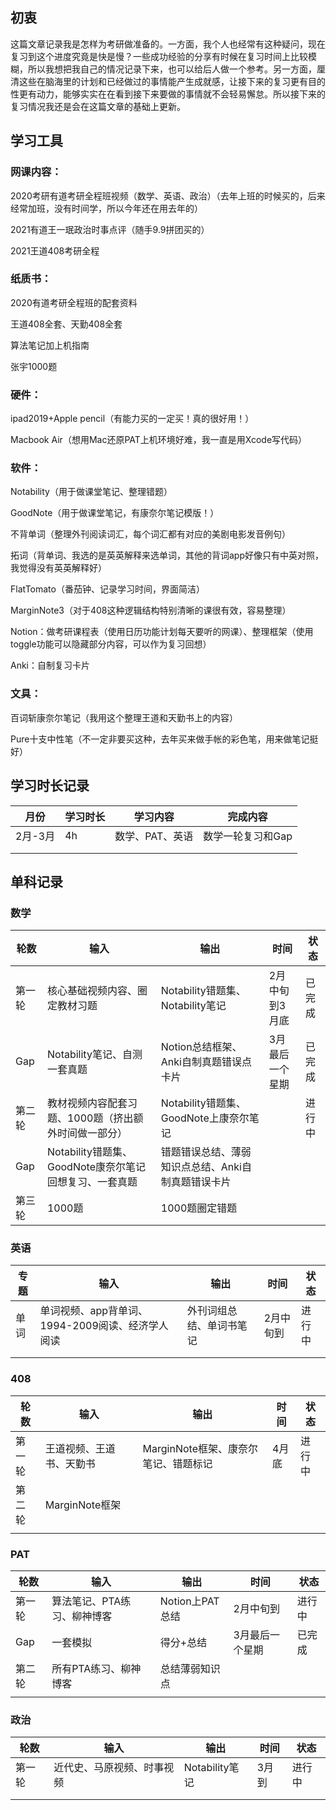 ## 初衷

这篇文章记录我是怎样为考研做准备的。一方面，我个人也经常有这种疑问，现在复习到这个进度究竟是快是慢？一些成功经验的分享有时候在复习时间上比较模糊，所以我想把我自己的情况记录下来，也可以给后人做一个参考。另一方面，厘清这些在脑海里的计划和已经做过的事情能产生成就感，让接下来的复习更有目的性更有动力，能够实实在在看到接下来要做的事情就不会轻易懈怠。所以接下来的复习情况我还是会在这篇文章的基础上更新。

## 学习工具

### 网课内容：

2020考研有道考研全程班视频（数学、英语、政治）（去年上班的时候买的，后来经常加班，没有时间学，所以今年还在用去年的）

2021有道王一珉政治时事点评（随手9.9拼团买的）

2021王道408考研全程

### 纸质书：

2020有道考研全程班的配套资料

王道408全套、天勤408全套

算法笔记加上机指南

张宇1000题

### 硬件：

ipad2019+Apple pencil（有能力买的一定买！真的很好用！）

Macbook Air（想用Mac还原PAT上机环境好难，我一直是用Xcode写代码）

### 软件：

Notability（用于做课堂笔记、整理错题）

GoodNote（用于做课堂笔记，有康奈尔笔记模版！）

不背单词（整理外刊阅读词汇，每个词汇都有对应的美剧电影发音例句）

拓词（背单词、我选的是英英解释来选单词，其他的背词app好像只有中英对照，我觉得没有英英解释好）

FlatTomato（番茄钟、记录学习时间，界面简洁）

MarginNote3（对于408这种逻辑结构特别清晰的课很有效，容易整理）

Notion：做考研课程表（使用日历功能计划每天要听的网课）、整理框架（使用toggle功能可以隐藏部分内容，可以作为复习回想）

Anki：自制复习卡片

### 文具：

百词斩康奈尔笔记（我用这个整理王道和天勤书上的内容）

Pure十支中性笔（不一定非要买这种，去年买来做手帐的彩色笔，用来做笔记挺好）

## 学习时长记录

| 月份    | 学习时长 | 学习内容        | 完成内容          |
| ------- | -------- | --------------- | ----------------- |
| 2月-3月 | 4h       | 数学、PAT、英语 | 数学一轮复习和Gap |
|         |          |                 |                   |
|         |          |                 |                   |

## 单科记录

### 数学

| 轮数   | 输入                                                   | 输出                                               | 时间            | 状态   |
| ------ | ------------------------------------------------------ | -------------------------------------------------- | --------------- | ------ |
| 第一轮 | 核心基础视频内容、圈定教材习题                         | Notability错题集、Notability笔记                   | 2月中旬到3月底  | 已完成 |
| Gap    | Notability笔记、自测一套真题                           | Notion总结框架、Anki自制真题错误点卡片             | 3月最后一个星期 | 已完成 |
| 第二轮 | 教材视频内容配套习题、1000题（挤出额外时间做一部分）   | Notability错题集、GoodNote上康奈尔笔记             |                 | 进行中 |
| Gap    | Notability错题集、GoodNote康奈尔笔记回想复习、一套真题 | 错题错误总结、薄弱知识点总结、Anki自制真题错误卡片 |                 |        |
| 第三轮 | 1000题                                                 | 1000题圈定错题                                     |                 |        |

### 英语

| 专题 | 输入                                             | 输出                     | 时间      | 状态   |
| ---- | ------------------------------------------------ | ------------------------ | --------- | ------ |
| 单词 | 单词视频、app背单词、1994-2009阅读、经济学人阅读 | 外刊词组总结、单词书笔记 | 2月中旬到 | 进行中 |
|      |                                                  |                          |           |        |
|      |                                                  |                          |           |        |

### 408

| 轮数   | 输入                     | 输出                                 | 时间  | 状态   |
| ------ | ------------------------ | ------------------------------------ | ----- | ------ |
| 第一轮 | 王道视频、王道书、天勤书 | MarginNote框架、康奈尔笔记、错题标记 | 4月底 | 进行中 |
| 第二轮 | MarginNote框架           |                                      |       |        |
|        |                          |                                      |       |        |

### PAT

| 轮数   | 输入                        | 输出            | 时间            | 状态   |
| ------ | --------------------------- | --------------- | --------------- | ------ |
| 第一轮 | 算法笔记、PTA练习、柳神博客 | Notion上PAT总结 | 2月中旬到       | 进行中 |
| Gap    | 一套模拟                    | 得分+总结       | 3月最后一个星期 | 已完成 |
| 第二轮 | 所有PTA练习、柳神博客       | 总结薄弱知识点  |                 |        |
|        |                             |                 |                 |        |

### 政治

| 轮数   | 输入                       | 输出           | 时间  | 状态   |
| ------ | -------------------------- | -------------- | ----- | ------ |
| 第一轮 | 近代史、马原视频、时事视频 | Notability笔记 | 3月到 | 进行中 |
|        |                            |                |       |        |
|        |                            |                |       |        |


